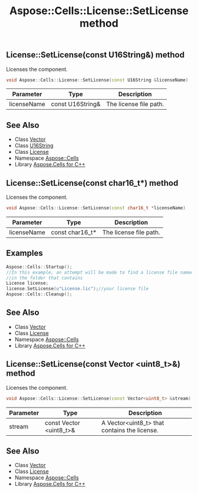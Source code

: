 ﻿---
title: Aspose::Cells::License::SetLicense method
linktitle: SetLicense
second_title: Aspose.Cells for C++ API Reference
description: 'Aspose::Cells::License::SetLicense method. Licenses the component in C++.'
type: docs
weight: 600
url: /cpp/aspose.cells/license/setlicense/
---
## License::SetLicense(const U16String\&) method


Licenses the component.

```cpp
void Aspose::Cells::License::SetLicense(const U16String &licenseName)
```


| Parameter | Type | Description |
| --- | --- | --- |
| licenseName | const U16String\& | The license file path. |

## See Also

* Class [Vector](../../vector/)
* Class [U16String](../../u16string/)
* Class [License](../)
* Namespace [Aspose::Cells](../../)
* Library [Aspose.Cells for C++](../../../)
## License::SetLicense(const char16_t*) method


Licenses the component.

```cpp
void Aspose::Cells::License::SetLicense(const char16_t *licenseName)
```


| Parameter | Type | Description |
| --- | --- | --- |
| licenseName | const char16_t* | The license file path. |


## Examples


```cpp
Aspose::Cells::Startup();
//In this example, an attempt will be made to find a license file named MyLicense.lic
//in the folder that contains
License license;
license.SetLicense(u"License.lic");//your license file
Aspose::Cells::Cleanup();
```

## See Also

* Class [Vector](../../vector/)
* Class [License](../)
* Namespace [Aspose::Cells](../../)
* Library [Aspose.Cells for C++](../../../)
## License::SetLicense(const Vector \<uint8_t\>\&) method


Licenses the component.

```cpp
void Aspose::Cells::License::SetLicense(const Vector<uint8_t> &stream)
```


| Parameter | Type | Description |
| --- | --- | --- |
| stream | const Vector \<uint8_t\>\& | A Vector<uint8_t> that contains the license. |

## See Also

* Class [Vector](../../vector/)
* Class [License](../)
* Namespace [Aspose::Cells](../../)
* Library [Aspose.Cells for C++](../../../)
